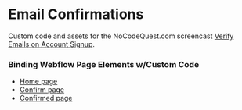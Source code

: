 # Email Confirmations

Custom code and assets for the NoCodeQuest.com screencast [Verify Emails on Account Signup](https://nocodequest.com/verify-email/).

### Binding Webflow Page Elements w/Custom Code

* [Home page](home_page.md)
* [Confirm page](confirm_page.md)
* [Confirmed page](confirmed_page.md)
